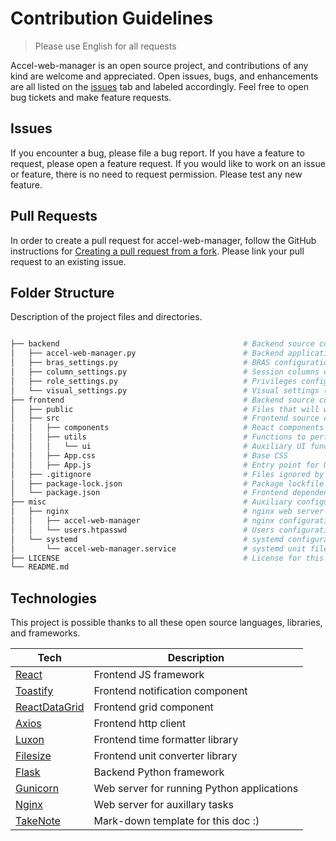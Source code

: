 # Contribution Guidelines

> Please use English for all requests

Accel-web-manager is an open source project, and contributions of any kind are welcome and appreciated. Open issues, bugs, and enhancements are all listed on the [issues](https://github.com/svlobanov/accel-web-manager/issues) tab and labeled accordingly. Feel free to open bug tickets and make feature requests.

## Issues

If you encounter a bug, please file a bug report. If you have a feature to request, please open a feature request. If you would like to work on an issue or feature, there is no need to request permission. Please test any new feature.

## Pull Requests

In order to create a pull request for accel-web-manager, follow the GitHub instructions for [Creating a pull request from a fork](https://help.github.com/en/github/collaborating-with-issues-and-pull-requests/creating-a-pull-request-from-a-fork). Please link your pull request to an existing issue.

## Folder Structure

Description of the project files and directories.
```bash

├── backend                                         # Backend source code and configuration files
│   ├── accel-web-manager.py                        # Backend application
│   ├── bras_settings.py                            # BRAS configuration list: name, host, connection options
│   ├── column_settings.py                          # Session columns configuration
│   ├── role_settings.py                            # Privileges configuration
│   └── visual_settings.py                          # Visual settings (session grid styles, notification options)
├── frontend                                        # Backend source code
│   ├── public                                      # Files that will write to dist on build
│   ├── src                                         # Frontend source code
│   │   ├── components                              # React components
│   │   ├── utils                                   # Functions to perform actions (load sessions, drop sessions, etc)
│   │   │   └── ui                                  # Auxiliary UI functions
│   │   ├── App.css                                 # Base CSS                   
│   │   ├── App.js                                  # Entry point for UI
│   ├── .gitignore                                  # Files ignored by git for frontend
│   ├── package-lock.json                           # Package lockfile
│   └── package.json                                # Frontend dependencies and additional information
├── misc                                            # Auxiliary configurations and scripts for running in prod
│   ├── nginx                                       # nginx web server configuration examples
│   │   ├── accel-web-manager                       # nginx configuration file example
│   │   └── users.htpasswd                          # Users configuration example
│   └── systemd                                     # systemd configuration examples
│       └── accel-web-manager.service               # systemd unit file for backend start
├── LICENSE                                         # License for this open source project
└── README.md
```

## Technologies

This project is possible thanks to all these open source languages, libraries, and frameworks.

| Tech                                                  | Description                                |
| ------------------------------------------------------| -------------------------------------------|
| [React](https://reactjs.org/)                         | Frontend JS framework                      |
| [Toastify](https://fkhadra.github.io/react-toastify)  | Frontend notification component            |
| [ReactDataGrid](https://reactdatagrid.io/)            | Frontend grid component                    |
| [Axios](https://axios-http.com/)                      | Frontend http client                       |
| [Luxon](https://moment.github.io/luxon/)              | Frontend time formatter library            |
| [Filesize](https://filesizejs.com/)                   | Frontend unit converter library            |
| [Flask](https://flask.palletsprojects.com/)           | Backend Python framework                   |
| [Gunicorn](https://gunicorn.org/)                     | Web server for running Python applications |
| [Nginx](https://nginx.org/)                           | Web server for auxillary tasks             |
| [TakeNote](https://takenote.dev/)                     | Mark-down template for this doc :)         |
